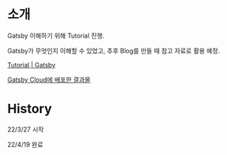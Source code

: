 # 소개

Gatsby 이해하기 위해 Tutorial 진행.

Gatsby가 무엇인지 이해할 수 있었고, 추후 Blog를 만들 때 참고 자료로 활용 예정.

[Tutorial | Gatsby](https://www.gatsbyjs.com/docs/tutorial/)

[Gatsby Cloud에 배포한 결과물](https://mygatsbysitemain49722.gtsb.io/)

# History

22/3/27 시작

22/4/19 완료
